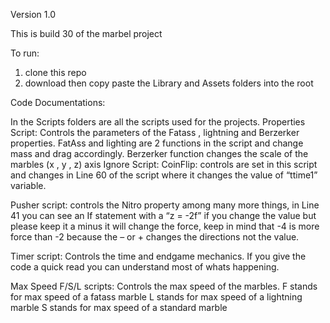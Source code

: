 Version 1.0

This is build 30 of the marbel project

To run:
1. clone this repo
2. download then copy paste the Library and Assets folders into the root

Code Documentations:

In the Scripts folders are all the scripts used for the projects.
Properties Script:
Controls the parameters of the Fatass , lightning and Berzerker properties.
FatAss and lighting are 2 functions in the script and change mass and drag accordingly.
Berzerker function changes the scale of the marbles (x , y , z) axis
Ignore Script:
CoinFlip: controls are set in this script and changes in Line 60 of the script where it changes the value of “ttime1” variable.

Pusher script: 
controls the Nitro property among many more things, in Line 41 you can see an If statement with a “z = -2f” 
if you change the value but please keep it a minus it will change the force, keep in mind that -4 is more force than -2 because the – or + changes the directions not the value.

Timer script:
Controls the time and endgame mechanics. If you give the code a quick read you can understand most of whats happening.

Max Speed F/S/L scripts:
Controls the max speed of the marbles.
F stands for max speed of a fatass marble
L stands for max speed of a lightning marble
S stands for max speed of a standard marble
 

